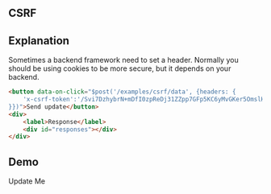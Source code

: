 ## CSRF

## Explanation

Sometimes a backend framework need to set a header.  Normally you should be using cookies to be more secure, but it depends on your backend.

```html
<button data-on-click="$post('/examples/csrf/data', {headers: {
    'x-csrf-token':'/Svi7DzhybrN+mDfI0zpReDj31ZZpp7GFp5KC6yMvGKer5OmslH1fpYDtAfsTwmfH+yLy7ghTAVHiRcjDz8XAQ=='
}})">Send update</button>
<div>
    <label>Response</label>
    <div id="responses"></div>
</div>
```

## Demo

<div id="update_me" data-on-load="$get('/examples/csrf/data')">Update Me</div>
